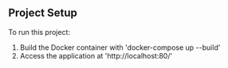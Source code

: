 ## Project Setup
To run this project:
1. Build the Docker container with 'docker-compose up --build'
2. Access the application at 'http://localhost:80/'